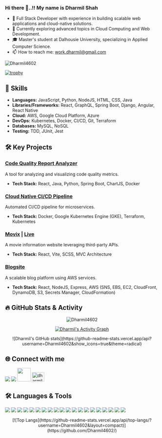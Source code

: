 ### Hi there 👋..!! My name is Dharmil Shah

<!--
**Dharmil4602/Dharmil4602** is a ✨ _special_ ✨ repository because its `README.md` (this file) appears on your GitHub profile.

Here are some ideas to get you started:
-->

- 🔭 Full Stack Developer with experience in building scalable web applications and cloud-native solutions.
- 🌱 Currently exploring advanced topics in Cloud Computing and Web Development.
- 🎓 Master's student at Dalhousie University, specializing in Applied Computer Science.
- 📫 How to reach me: [work.dharmil@gmail.com](mailto:work.dharmil@gmail.com)

<p align="left"> <img src="https://komarev.com/ghpvc/?username=Dharmil4602&label=Profile%20views&color=0e75b6&style=flat" alt="Dharmil4602" /> </p>

[![trophy](https://github-profile-trophy.vercel.app/?username=Dharmil4602)](https://github.com/Dharmil4602/github-profile-trophy)

## 🔧 Skills

- **Languages:** JavaScript, Python, NodeJS, HTML, CSS, Java
- **Libraries/Frameworks:** React, GraphQL, Spring Boot, Django, Angular, React Native
- **Cloud:** AWS, Google Cloud Platform, Azure
- **DevOps:** Kubernetes, Docker, CI/CD, Git, Terraform
- **Databases:** MySQL, NoSQL
- **Testing:** TDD, JUnit, Jest

## 🛠️ Key Projects

### [Code Quality Report Analyzer](https://github.com/Dharmil4602/code-quality-report-analyzer)
A tool for analyzing and visualizing code quality metrics.
- **Tech Stack:** React, Java, Python, Spring Boot, ChartJS, Docker

### [Cloud Native CI/CD Pipeline](https://github.com/Dharmil4602/cloud-native-CI-CD)
Automated CI/CD pipeline for microservices.
- **Tech Stack:** Docker, Google Kubernetes Engine (GKE), Terraform, Kubernetes

### [Movix](https://github.com/Dharmil4602/movie-app) | [Live](https://screen-bay.netlify.app/)
A movie information website leveraging third-party APIs.
- **Tech Stack:** React, Vite, SCSS, MVC Architecture

### [Blogsite](https://github.com/Dharmil4602/blogsite)
A scalable blog platform using AWS services.
- **Tech Stack:** React, NodeJS, Express, AWS (SNS, EBS, EC2, CloudFront, DynamoDB, S3, Secrets Manager, CloudFormation)

## 🔥 GitHub Stats & Activity

<p align="center">
  <img src="https://github-readme-streak-stats.herokuapp.com/?user=Dharmil4602&theme=algolia" alt="Dharmil4602" />
</p>

<p align="center">
  <a href="https://github.com/Dharmil4602/github-readme-activity-graph"><img alt="Dharmil's Activity Graph" src="https://github-readme-activity-graph.cyclic.app/graph?username=dharmil4602&bg_color=000000&color=9e654c&line=4c619e&point=7a4848&area=true&hide_border=true" /></a>
</p>

<p align="center">
  ![Dharmil's GitHub stats](https://github-readme-stats.vercel.app/api?username=Dharmil4602&show_icons=true&theme=radical)
</p>

## 🌐 Connect with me

<a href="https://www.linkedin.com/in/dharmil-shah-a2a0b4188/" ><img src="https://img.icons8.com/fluent/48/000000/linkedin.png" /></a>
<a href="https://auth.geeksforgeeks.org/user/dharmilshah476/practice/" ><img margin="0 15px" src="https://img.icons8.com/color/48/000000/GeeksforGeeks.png" /></a>
<a href="https://www.codechef.com/users/dharmil4602"><img margin="0 15px" width="44px" height="44px" src="https://i.pinimg.com/originals/c5/d9/fc/c5d9fc1e18bcf039f464c2ab6cfb3eb6.jpg" /></a>
<a href="https://www.leetcode.com/dharmil4602"><img src="https://raw.githubusercontent.com/rahuldkjain/github-profile-readme-generator/master/src/images/icons/Social/leet-code.svg" alt="dharmil4602" height="30" width="40" /></a>

## 🛠 Languages & Tools
<p>
<p>
  <img src="https://img.icons8.com/color/48/000000/javascript.png" />
  <img src="https://img.icons8.com/color/48/000000/python.png" />
  <img src="https://img.icons8.com/color/48/000000/java-coffee-cup-logo.png" />
  <img src="https://img.icons8.com/color/48/000000/html-5--v1.png" />
  <img src="https://img.icons8.com/color/48/000000/css3.png" />
  <img src="https://img.icons8.com/plasticine/48/000000/react.png" />
  <img src="https://img.icons8.com/color/48/000000/nodejs.png" />
  <img src="https://img.icons8.com/color/48/000000/graphql.png" />
  <img src="https://img.icons8.com/color/48/000000/spring-logo.png" />
  <img src="https://img.icons8.com/color/48/000000/django.png" />
  <img src="https://img.icons8.com/color/48/000000/angularjs.png" />
  <img src="https://img.icons8.com/cute-clipart/50/000000/react-native.png" />
  <img src="https://img.icons8.com/color/48/000000/amazon-web-services.png" />
  <img src="https://img.icons8.com/color/48/000000/google-cloud.png" />
  <img src="https://img.icons8.com/color/48/000000/docker.png" />
  <img src="https://img.icons8.com/color/48/000000/kubernetes.png" />
  <img src="https://img.icons8.com/color/48/000000/git.png" />
  <img src="https://img.icons8.com/color/48/000000/mysql-logo.png" />
  <img src="https://img.icons8.com/color/48/000000/mongodb.png" />
  <img src="https://img.icons8.com/color/48/000000/terraform.png" />
</p>
</p>

<p align="center">
  [![Top Langs](https://github-readme-stats.vercel.app/api/top-langs/?username=Dharmil4602&layout=compact)](https://github.com/Dharmil4602/)
</p>
